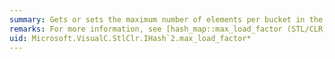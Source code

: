 ```yaml
---
summary: Gets or sets the maximum number of elements per bucket in the hash table.
remarks: For more information, see [hash_map::max_load_factor (STL/CLR)](http://msdn.microsoft.com/library/7c0773c9-a918-4e61-ae95-e45148f1ff24), [hash_multimap::max_load_factor (STL/CLR)](http://msdn.microsoft.com/library/acea6293-9c6f-4c5e-a9a3-998e755ba1fd), [hash_set::max_load_factor (STL/CLR)](http://msdn.microsoft.com/library/9aef46b1-e7c2-488c-a219-77c1c0de6dc4), and [hash_multiset::max_load_factor (STL/CLR)](http://msdn.microsoft.com/library/ca0a6e8e-b889-47e4-9edd-c5a321fdeb8f).
uid: Microsoft.VisualC.StlClr.IHash`2.max_load_factor*
---
```

